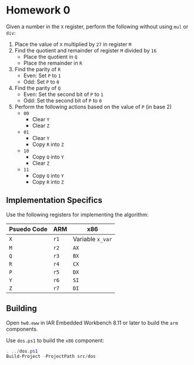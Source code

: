 # Homework 0

Given a number in the `X` register, perform the following without using `mul` or `div`:

1. Place the value of `X` multiplied by `27` in register `M`
2. Find the quotient and remainder of register `M` divided by `16`
    * Place the quotient in `Q`
    * Place the remainder in `R`
3. Find the parity of `R`
    * Even: Set `P` to `1`
    * Odd: Set `P` to `0`
4. Find the parity of `Q`
    * Even: Set the second bit of `P` to `1`
    * Odd: Set the second bit of `P` to `0`
5. Perform the following actions based on the value of `P` (in base 2)
   * `00`
     * Clear `Y`
     * Clear `Z`
   * `01`
     * Clear `Y`
     * Copy `R` into `Z`
   * `10`
     * Copy `Q` into `Y`
     * Clear `Z`
   * `11`
     * Copy `Q` into `Y`
     * Copy `R` into `Z`

## Implementation Specifics

Use the following registers for implementing the algorithm:

| Psuedo Code | ARM | x86 |
| ----------- | --- | --- |
| `X` | `r1` | Variable `x_var` |
| `M` | `r2` | `AX` |
| `Q` | `r3` | `BX` |
| `R` | `r4` | `CX` |
| `P` | `r5` | `DX` |
| `Y` | `r6` | `SI` |
| `Z` | `r7` | `DI` |

## Building

Open `hw0.eww` in IAR Embedded Workbench 8.11 or later to build the `arm` components.

Use `dos.ps1` to build the `x86` component:

```powershell
. ../dos.ps1
Build-Project -ProjectPath src/dos
```
